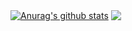 <a href="https://github.com/anuraghazra/github-readme-stats"><img align="center" src="https://github-readme-stats.vercel.app/api?username=umono&show_icons=true&include_all_commits=true&theme=graywhite&hide_border=true&hide_title=true" alt="Anurag's github stats" /></a>  <a href="https://github.com/anuraghazra/github-readme-stats"><img align="center" src="https://github-readme-stats.vercel.app/api/top-langs/?username=umono&layout=compact&show_icons=true&include_all_commits=true&theme=graywhite&hide_border=true" /></a> 

